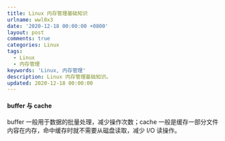 ```yaml
---
title: Linux 内存管理基础知识
urlname: wwl0x3
date: '2020-12-18 00:00:00 +0800'
layout: post
comments: true
categories: Linux
tags:
  - Linux
  - 内存管理
keywords: 'Linux, 内存管理'
description: Linux 内存管理基础知识。
updated: 2020-12-18 00:00:00
---
```


#### buffer 与 cache

buffer 一般用于数据的批量处理，减少操作次数；cache 一般是缓存一部分文件内容在内存，命中缓存时就不需要从磁盘读取，减少 I/O 读操作。
